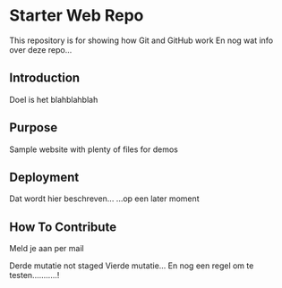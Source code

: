 # Starter Web Repo

This repository is for showing how Git and GitHub work
En nog wat info over deze repo...

## Introduction
Doel is het blahblahblah

## Purpose

Sample website with plenty of files for demos

## Deployment
Dat wordt hier beschreven...
...op een later moment

## How To Contribute
Meld je aan per mail

Derde mutatie not staged
Vierde mutatie...
En nog een regel om te testen...........!
